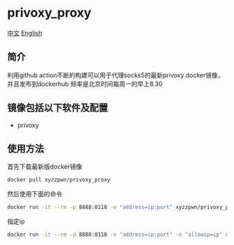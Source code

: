 # privoxy_proxy
[中文](./README_zh_CN.md)  [English](./README.md)
## 简介
利用github action不断的构建可以用于代理socks5的最新privoxy docker镜像，并且发布到dockerhub
频率是北京时间每周一的早上8.30

## 镜像包括以下软件及配置
- privoxy

## 使用方法
首先下载最新版docker镜像
```bash
docker pull xyzzpwn/privoxy_proxy
```

然后使用下面的命令
```bash
docker run -it --rm -p 8888:8118 -e "address=ip:port" xyzzpwn/privoxy_proxy
```

指定ip
```bash
docker run -it --rm -p 8888:8118 -e "address=ip:port" -e "allowip=ip" xyzzpwn/privoxy_proxy
```